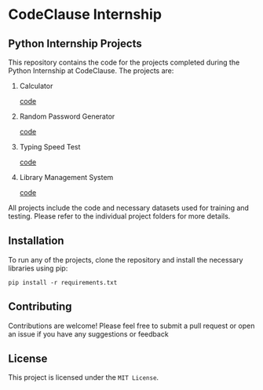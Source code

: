 # CodeClause Internship

## Python Internship Projects

This repository contains the code for the projects completed during the Python Internship at CodeClause. The projects are:
<ol>
  <li> Calculator </li>
  <p><a href="https://github.com/footcricket05/CodeClause-Python/blob/main/CodeClause_Calculator/Calculator.py">code</a></p>
  
  <li> Random Password Generator </li>
  <p><a href="https://github.com/footcricket05/CodeClause-Python/blob/main/CodeClause_Random%20Password%20Generator/Random%20Password%20Generator.py">code</a></p>
  
  <li> Typing Speed Test </li>
  <p><a href="https://github.com/footcricket05/CodeClause-Python/blob/main/CodeClause_Typing%20Speed%20Test/Typing%20Speed%20Test.py">code</a></p>
  
  <li> Library Management System </li>
  <p><a href="https://github.com/footcricket05/CodeClause-Python/blob/main/CodeClause_Random%20Password%20Generator/Random%20Password%20Generator.py">code</a></p>
</ol>

All projects include the code and necessary datasets used for training and testing. Please refer to the individual project folders for more details.



## Installation
To run any of the projects, clone the repository and install the necessary libraries using pip:
```
pip install -r requirements.txt
```


## Contributing
Contributions are welcome! Please feel free to submit a pull request or open an issue if you have any suggestions or feedback


## License
This project is licensed under the `MIT License`.

